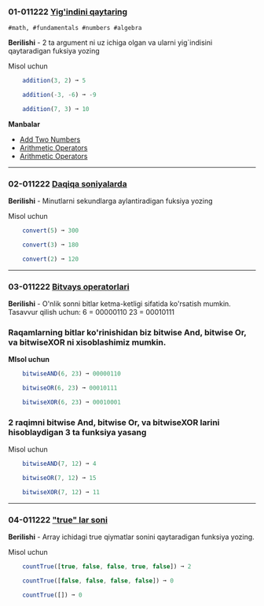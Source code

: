### 01-011222 [Yig'indini qaytaring](https://edabit.com/challenge/3LpBLgNRyaHMvNb4j)

`#math, #fundamentals #numbers #algebra`

**Berilishi** - 2 ta argument ni uz ichiga olgan va ularni yig`indisini qaytaradigan fuksiya yozing


Misol uchun
```js
    addition(3, 2) ➞ 5

    addition(-3, -6) ➞ -9

    addition(7, 3) ➞ 10
```

**Manbalar**
- [Add Two Numbers](https://learn.freecodecamp.org/javascript-algorithms-and-data-structures/basic-javascript/add-two-numbers-with-javascript/)
- [Arithmetic Operators](https://developer.mozilla.org/en-US/docs/Web/JavaScript/Reference/Operators/Arithmetic_Operators)
- [Arithmetic Operators](https://www.w3schools.com/js/js_arithmetic.asp)
____________________________________________________________________

### 02-011222 [Daqiqa soniyalarda](https://edabit.com/challenge/8q54MKnRrm89pSLmW)

**Berilishi** -  Minutlarni sekundlarga aylantiradigan fuksiya yozing

Misol uchun
```js
    convert(5) ➞ 300

    convert(3) ➞ 180

    convert(2) ➞ 120
```

_____________________________________________

### 03-011222 [Bitvays operatorlari](https://edabit.com/challenge/vvuAkYEAArrZvmp6X)

**Berilishi** - O'nlik sonni bitlar ketma-ketligi sifatida ko'rsatish mumkin. Tasavvur qilish uchun:
6 = 00000110
23 = 00010111

### Raqamlarning bitlar ko'rinishidan biz bitwise And, bitwise Or, va bitwiseXOR ni xisoblashimiz mumkin.
**MIsol uchun**

```js
    bitwiseAND(6, 23) ➞ 00000110

    bitwiseOR(6, 23) ➞ 00010111

    bitwiseXOR(6, 23) ➞ 00010001
```

### 2 raqimni  bitwise And, bitwise Or, va bitwiseXOR larini hisoblaydigan 3 ta funksiya yasang

Misol uchun

```js
    bitwiseAND(7, 12) ➞ 4

    bitwiseOR(7, 12) ➞ 15

    bitwiseXOR(7, 12) ➞ 11
```



_________________________________________________________

### 04-011222 ["true" lar soni]()

**Berilishi** - Array ichidagi true qiymatlar sonini qaytaradigan funksiya yozing.

Misol uchun 

```js
    countTrue([true, false, false, true, false]) ➞ 2

    countTrue([false, false, false, false]) ➞ 0

    countTrue([]) ➞ 0
```
